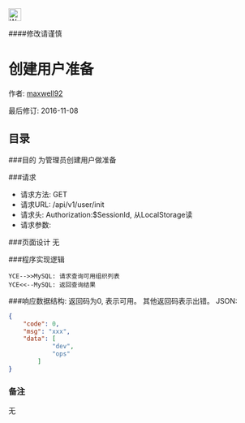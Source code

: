 <img src="http://kubernetes.io/kubernetes/img/warning.png" alt="WARNING" width="25" height="25"> 

####修改请谨慎

创建用户准备
==============

作者: [maxwell92](https://github.com/maxwell92)

最后修订: 2016-11-08

目录
--------------
###目的
为管理员创建用户做准备

###请求

* 请求方法: GET
* 请求URL: /api/v1/user/init
* 请求头: Authorization:$SessionId, 从LocalStorage读  
* 请求参数: 



###页面设计 
无


###程序实现逻辑
```Title: 创建用户准备
YCE-->>MySQL: 请求查询可用组织列表 
YCE<<--MySQL: 返回查询结果 
```

###响应数据结构: 
返回码为0, 表示可用。
其他返回码表示出错。
JSON:
```json
{
    "code": 0,
    "msg": "xxx",
    "data": [
            "dev",
            "ops"
        ] 
}
```

### 备注
无